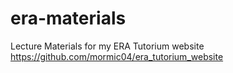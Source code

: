 # era-materials
Lecture Materials for my ERA Tutorium website https://github.com/mormic04/era_tutorium_website
